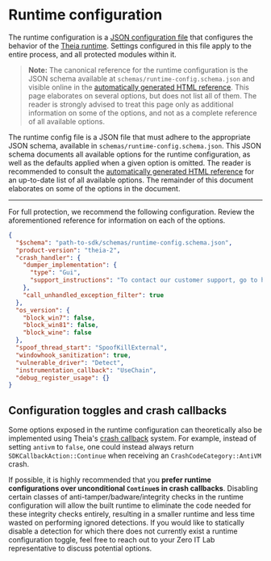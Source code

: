 # Runtime configuration

The runtime configuration is a [JSON configuration file](./readme.md) that configures the behavior of the [Theia runtime](../components/runtime.md). Settings configured in this file apply to the entire process, and all protected modules within it.

> **Note:** The canonical reference for the runtime configuration is the JSON schema available at `schemas/runtime-config.schema.json` and visible online in the [automatically generated HTML reference](../schemas/runtime-config.schema.html). This page elaborates on several options, but does not list all of them. The reader is strongly advised to treat this page only as additional information on some of the options, and not as a complete reference of all available options.

The runtime config file is a JSON file that must adhere to the appropriate JSON schema, available in `schemas/runtime-config.schema.json`. This JSON schema documents all available options for the runtime configuration, as well as the defaults applied when a given option is omitted. The reader is recommended to consult the [automatically generated HTML reference](../schemas/runtime-config.schema.html) for an up-to-date list of all available options. The remainder of this document elaborates on some of the options in the document.

---

For full protection, we recommend the following configuration. Review the aforementioned reference for information on each of the options.

```json
{
  "$schema": "path-to-sdk/schemas/runtime-config.schema.json",
  "product-version": "theia-2",
  "crash_handler": {
    "dumper_implementation": {
      "type": "Gui",
      "support_instructions": "To contact our customer support, go to https://your-site-here.com/support and attach the crash dump file to your ticket."
    },
    "call_unhandled_exception_filter": true
  },
  "os_version": {
    "block_win7": false,
    "block_win81": false,
    "block_wine": false
  },
  "spoof_thread_start": "SpoofKillExternal",
  "windowhook_sanitization": true,
  "vulnerable_driver": "Detect",
  "instrumentation_callback": "UseChain",
  "debug_register_usage": {}
}
```

## Configuration toggles and crash callbacks

Some options exposed in the runtime configuration can theoretically also be implemented using Theia's [crash callback](/readme.md#receiving-crash-callbacks) system. For example, instead of setting `antivm` to `false`, one could instead always return `SDKCallbackAction::Continue` when receiving an `CrashCodeCategory::AntiVM` crash.

If possible, it is highly recommended that you **prefer runtime configurations over unconditional `Continue`s in crash callbacks**. Disabling certain classes of anti-tamper/badware/integrity checks in the runtime configuration will allow the built runtime to eliminate the code needed for these integrity checks entirely, resulting in a smaller runtime and less time wasted on performing ignored detections. If you would like to statically disable a detection for which there does not currently exist a runtime configuration toggle, feel free to reach out to your Zero IT Lab representative to discuss potential options.
